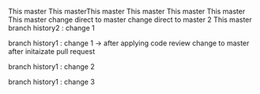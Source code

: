 This master
This masterThis master
This master
This master
This master
This master
change direct to master
change direct to master 2
This master
branch history2 : change 1

branch history1 : change 1 -> after applying code review
change to master after initaizate pull request

branch history1 : change 2

branch history1 : change 3
